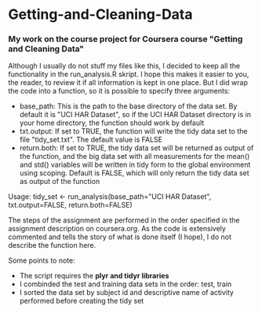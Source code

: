 # Getting-and-Cleaning-Data

### My work on the course project for Coursera course "Getting and Cleaning Data"

Although I usually do not stuff my files like this, I decided to keep all the functionality in the run_analysis.R skript.  I hope this makes it easier to you, the reader, to review it if all information is kept in one place.  But I did wrap the code into a function, so it is possible to specify three arguments:

* base_path: This is the path to the base directory of the data set. By default it is "UCI HAR Dataset", so if the UCI HAR Dataset directory is in your home directory, the function should work by default
* txt.output: If set to TRUE, the function will write the tidy data set to the file "tidy_set.txt". The default value is FALSE
* return.both: If set to TRUE, the tidy data set will be returned as output of the function, and the big data set with all measurements for the mean() and std() variables will be written in tidy form to the global environment using scoping. Default is FALSE, which will only return the tidy data set as output of the function

Usage: tidy_set <- run_analysis(base_path="UCI HAR Dataset", txt.output=FALSE, return.both=FALSE)

The steps of the assignment are performed in the order specified in the assignment description on coursera.org. As the code is extensively commented and tells the story of what is done itself (I hope), I do not describe the function here.

Some points to note:

* The script requires the **plyr and tidyr libraries**
* I combinded the test and training data sets in the order: test, train
* I sorted the data set by subject id and descriptive name of activity performed before creating the tidy set